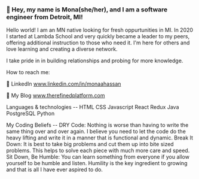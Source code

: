 ### 👋 Hey, my name is Mona(she/her), and I am a software engineer from Detroit, MI!

Hello world! I am an MN native looking for fresh oppurtunities in MI. In 2020 I started at Lambda School and very quickly became a leader to my peers, offering additional instruction to those who need it. I'm here for others and love learning and creating a diverse network.

I take pride in in building relationships and probing for more knowledge.

How to reach me:

 💬 LinkedIn www.linkedin.com/in/monaahassan

 🌱 My Blog www.therefinedplatform.com

Languages & technologies -- HTML CSS Javascript React Redux Java PostgreSQL Python

My Coding Beliefs -- DRY Code: Nothing is worse than having to write the same thing over and over again. I believe you need to let the code do the heavy lifting and write it in a manner that is functional and dynamic. Break It Down: It is best to take big problems and cut them up into bite sized problems. This helps to solve each piece with much more care and speed. Sit Down, Be Humble: You can learn something from everyone if you allow yourself to be humble and listen. Humility is the key ingredient to growing and that is all I have ever aspired to do.

<!--
**monaahassan/monaahassan** is a ✨ _special_ ✨ repository because its `README.md` (this file) appears on your GitHub profile.



-->
